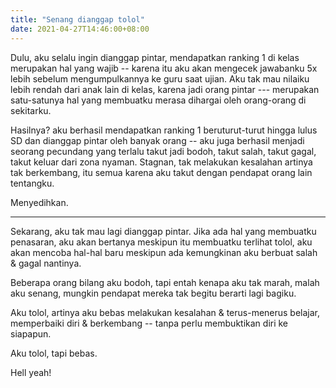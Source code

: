 ```yaml
---
title: "Senang dianggap tolol"
date: 2021-04-27T14:46:00+08:00
---
```


Dulu, aku selalu ingin dianggap pintar, mendapatkan ranking 1 di kelas merupakan hal yang wajib -- karena itu aku akan mengecek jawabanku 5x lebih sebelum mengumpulkannya ke guru saat ujian. Aku tak mau nilaiku lebih rendah dari anak lain di kelas, karena jadi orang pintar --- merupakan satu-satunya hal yang membuatku merasa dihargai oleh orang-orang di sekitarku.

Hasilnya? aku berhasil mendapatkan ranking 1 beruturut-turut hingga lulus SD dan dianggap pintar oleh banyak orang -- aku juga berhasil menjadi seorang pecundang yang terlalu takut jadi bodoh, takut salah, takut gagal, takut keluar dari zona nyaman. Stagnan, tak melakukan kesalahan artinya tak berkembang, itu semua karena aku takut dengan pendapat orang lain tentangku.

Menyedihkan.

---

Sekarang, aku tak mau lagi dianggap pintar. Jika ada hal yang membuatku penasaran, aku akan bertanya meskipun itu membuatku terlihat tolol, aku akan mencoba hal-hal baru meskipun ada kemungkinan aku berbuat salah & gagal nantinya.

Beberapa orang bilang aku bodoh, tapi entah kenapa aku tak marah, malah aku senang, mungkin pendapat mereka tak begitu berarti lagi bagiku.

Aku tolol, artinya aku bebas melakukan kesalahan & terus-menerus belajar, memperbaiki diri & berkembang -- tanpa perlu membuktikan diri ke siapapun.

Aku tolol, tapi bebas.

Hell yeah!